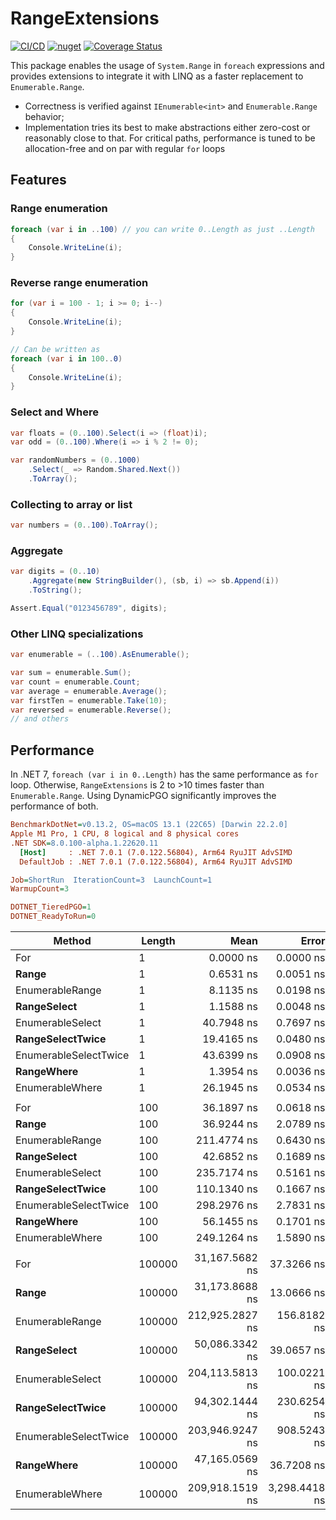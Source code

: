 # RangeExtensions
[![CI/CD](https://github.com/neon-sunset/RangeExtensions/actions/workflows/dotnet-releaser.yml/badge.svg)](https://github.com/neon-sunset/RangeExtensions/actions/workflows/dotnet-releaser.yml) [![nuget](https://badgen.net/nuget/v/RangeExtensions/latest)](https://www.nuget.org/packages/RangeExtensions/) [![Coverage Status](https://coveralls.io/repos/github/neon-sunset/RangeExtensions/badge.svg)](https://coveralls.io/github/neon-sunset/RangeExtensions)

This package enables the usage of `System.Range` in `foreach` expressions and provides extensions to integrate it with LINQ as a faster replacement to `Enumerable.Range`.

- Correctness is verified against `IEnumerable<int>` and `Enumerable.Range` behavior;
- Implementation tries its best to make abstractions either zero-cost or reasonably close to that. For critical paths, performance is tuned to be allocation-free and on par with regular `for` loops

## Features
### Range enumeration
```cs
foreach (var i in ..100) // you can write 0..Length as just ..Length
{
    Console.WriteLine(i);
}
```

### Reverse range enumeration
```cs
for (var i = 100 - 1; i >= 0; i--)
{
    Console.WriteLine(i);
}

// Can be written as
foreach (var i in 100..0)
{
    Console.WriteLine(i);
}
```

### Select and Where
```cs
var floats = (0..100).Select(i => (float)i);
var odd = (0..100).Where(i => i % 2 != 0);

var randomNumbers = (0..1000)
    .Select(_ => Random.Shared.Next())
    .ToArray();
```

### Collecting to array or list
```cs
var numbers = (0..100).ToArray();
```

### Aggregate
```cs
var digits = (0..10)
    .Aggregate(new StringBuilder(), (sb, i) => sb.Append(i))
    .ToString();

Assert.Equal("0123456789", digits);
```

### Other LINQ specializations
```cs
var enumerable = (..100).AsEnumerable();

var sum = enumerable.Sum();
var count = enumerable.Count;
var average = enumerable.Average();
var firstTen = enumerable.Take(10);
var reversed = enumerable.Reverse();
// and others
```

## Performance
In .NET 7, `foreach (var i in 0..Length)` has the same performance as `for` loop. Otherwise, `RangeExtensions` is 2 to >10 times faster than `Enumerable.Range`. Using DynamicPGO significantly improves the performance of both.
``` ini
BenchmarkDotNet=v0.13.2, OS=macOS 13.1 (22C65) [Darwin 22.2.0]
Apple M1 Pro, 1 CPU, 8 logical and 8 physical cores
.NET SDK=8.0.100-alpha.1.22620.11
  [Host]     : .NET 7.0.1 (7.0.122.56804), Arm64 RyuJIT AdvSIMD
  DefaultJob : .NET 7.0.1 (7.0.122.56804), Arm64 RyuJIT AdvSIMD

Job=ShortRun  IterationCount=3  LaunchCount=1  
WarmupCount=3

DOTNET_TieredPGO=1
DOTNET_ReadyToRun=0
```
|                Method | Length |            Mean |         Error | Ratio | Allocated |
|---------------------- |------- |----------------:|--------------:|------:|----------:|
|                   For |      1 |       0.0000 ns |     0.0000 ns |     ? |         - |
|                 **Range** |      1 |       0.6531 ns |     0.0051 ns |     ? |         - |
|       EnumerableRange |      1 |       8.1135 ns |     0.0198 ns |     ? |      40 B |
|           **RangeSelect** |      1 |       1.1588 ns |     0.0048 ns |     ? |         - |
|      EnumerableSelect |      1 |      40.7948 ns |     0.7697 ns |     ? |      88 B |
|      **RangeSelectTwice** |      1 |      19.4165 ns |     0.0480 ns |     ? |      96 B |
| EnumerableSelectTwice |      1 |      43.6399 ns |     0.0908 ns |     ? |     232 B |
|            **RangeWhere** |      1 |       1.3954 ns |     0.0036 ns |     ? |         - |
|       EnumerableWhere |      1 |      26.1945 ns |     0.0534 ns |     ? |      96 B |
|                       |        |                 |               |       |           |
|                   For |    100 |      36.1897 ns |     0.0618 ns |  1.00 |         - |
|                 **Range** |    100 |      36.9244 ns |     2.0789 ns |  1.00 |         - |
|       EnumerableRange |    100 |     211.4774 ns |     0.6430 ns |  5.85 |      40 B |
|           **RangeSelect** |    100 |      42.6852 ns |     0.1689 ns |  1.18 |         - |
|      EnumerableSelect |    100 |     235.7174 ns |     0.5161 ns |  6.51 |      88 B |
|      **RangeSelectTwice** |    100 |     110.1340 ns |     0.1667 ns |  3.04 |      96 B |
| EnumerableSelectTwice |    100 |     298.2976 ns |     2.7831 ns |  8.22 |     232 B |
|            **RangeWhere** |    100 |      56.1455 ns |     0.1701 ns |  1.55 |         - |
|       EnumerableWhere |    100 |     249.1264 ns |     1.5890 ns |  6.89 |      96 B |
|                       |        |                 |               |       |           |
|                   For | 100000 |  31,167.5682 ns |    37.3266 ns |  1.00 |         - |
|                 **Range** | 100000 |  31,173.8688 ns |    13.0666 ns |  1.00 |         - |
|       EnumerableRange | 100000 | 212,925.2827 ns |   156.8182 ns |  6.83 |      40 B |
|           **RangeSelect** | 100000 |  50,086.3342 ns |    39.0657 ns |  1.61 |         - |
|      EnumerableSelect | 100000 | 204,113.5813 ns |   100.0221 ns |  6.55 |      88 B |
|      **RangeSelectTwice** | 100000 |  94,302.1444 ns |   230.6254 ns |  3.02 |      96 B |
| EnumerableSelectTwice | 100000 | 203,946.9247 ns |   908.5243 ns |  6.56 |     232 B |
|            **RangeWhere** | 100000 |  47,165.0569 ns |    36.7208 ns |  1.51 |         - |
|       EnumerableWhere | 100000 | 209,918.1519 ns | 3,298.4418 ns |  6.76 |      96 B |
